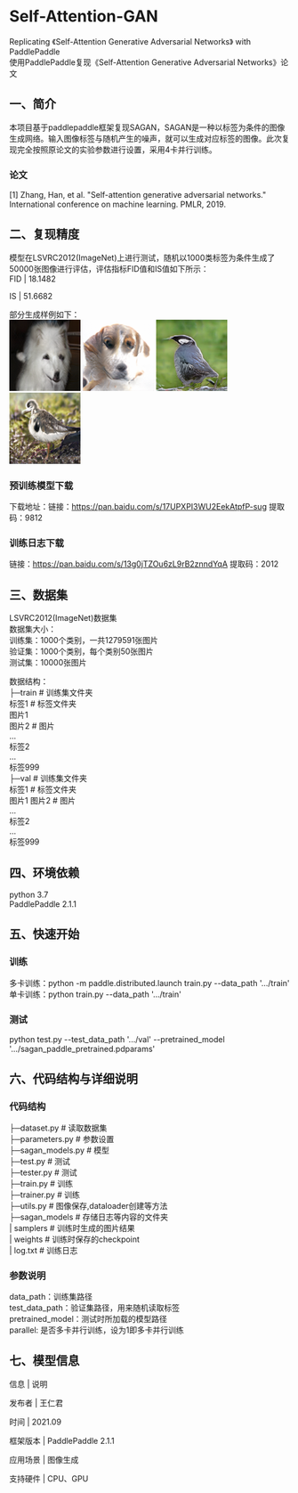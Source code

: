 # Self-Attention-GAN
Replicating 《Self-Attention Generative Adversarial Networks》 with PaddlePaddle  
使用PaddlePaddle复现《Self-Attention Generative Adversarial Networks》论文

## 一、简介
本项目基于paddlepaddle框架复现SAGAN，SAGAN是一种以标签为条件的图像生成网络。输入图像标签与随机产生的噪声，就可以生成对应标签的图像。此次复现完全按照原论文的实验参数进行设置，采用4卡并行训练。
### 论文
[1] Zhang, Han, et al. "Self-attention generative adversarial networks." International conference on machine learning. PMLR, 2019.

## 二、复现精度
模型在LSVRC2012(ImageNet)上进行测试，随机以1000类标签为条件生成了50000张图像进行评估，评估指标FID值和IS值如下所示：  
FID | 18.1482 

IS | 51.6682 

部分生成样例如下：  
![image](https://github.com/Atmosphere-art/Self-Attention-GAN/blob/main/fake_02505.png)
![image](https://github.com/Atmosphere-art/Self-Attention-GAN/blob/main/fake_03797.png)
![image](https://github.com/Atmosphere-art/Self-Attention-GAN/blob/main/fake_04168.png)
![image](https://github.com/Atmosphere-art/Self-Attention-GAN/blob/main/fake_04341.png)

### 预训练模型下载
下载地址：链接：https://pan.baidu.com/s/17UPXPI3WU2EekAtpfP-sug      提取码：9812

### 训练日志下载
链接：https://pan.baidu.com/s/13g0jTZOu6zL9rB2znndYqA 
提取码：2012

## 三、数据集
LSVRC2012(ImageNet)数据集  
数据集大小：  
  训练集：1000个类别，一共1279591张图片  
  验证集：1000个类别，每个类别50张图片  
  测试集：10000张图片  

数据结构：  
├─train                                                 # 训练集文件夹   
   标签1                                                # 标签文件夹  
      图片1   
      图片2                                             # 图片  
      ...  
   标签2  
   ...  
   标签999  
├─val                                                 # 训练集文件夹   
   标签1                                                # 标签文件夹  
      图片1 
      图片2                                             # 图片  
      ...  
   标签2  
   ...  
   标签999  

## 四、环境依赖
python 3.7  
PaddlePaddle 2.1.1

## 五、快速开始
### 训练
多卡训练：python -m paddle.distributed.launch train.py --data_path '.../train'  
单卡训练：python train.py --data_path '.../train'  

### 测试
python test.py --test_data_path '.../val' --pretrained_model '.../sagan_paddle_pretrained.pdparams'

## 六、代码结构与详细说明
### 代码结构
├─dataset.py                                            # 读取数据集  
├─parameters.py                                         # 参数设置  
├─sagan_models.py                                       # 模型  
├─test.py                                               # 测试  
├─tester.py                                             # 测试  
├─train.py                                              # 训练  
├─trainer.py                                            # 训练  
├─utils.py                                              # 图像保存,dataloader创建等方法  
├─sagan_models                                          # 存储日志等内容的文件夹  
|  samplers                                             # 训练时生成的图片结果  
|  weights                                              # 训练时保存的checkpoint  
|  log.txt                                              # 训练日志  

### 参数说明
data_path：训练集路径  
test_data_path：验证集路径，用来随机读取标签  
pretrained_model：测试时所加载的模型路径  
parallel: 是否多卡并行训练，设为1即多卡并行训练

## 七、模型信息
信息 | 说明 

发布者 | 王仁君

时间 | 2021.09

框架版本 | PaddlePaddle 2.1.1

应用场景 | 图像生成

支持硬件 | CPU、GPU
